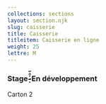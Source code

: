 ```yaml
---
collections: sections
layout: section.njk
slug: caisserie
title: Caisserie
titleitem: Caisserie en ligne
weight: 25
lettre: M
---
```


### Stage ̷̴͓̇͋᷃  En développement
Carton
2
